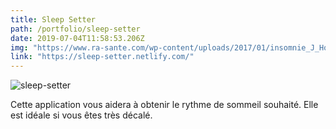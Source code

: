 ```yaml
---
title: Sleep Setter
path: /portfolio/sleep-setter
date: 2019-07-04T11:58:53.206Z
img: "https://www.ra-sante.com/wp-content/uploads/2017/01/insomnie_J_Horrocks.jpg"
link: "https://sleep-setter.netlify.com/"
---
```


![sleep-setter](/img/wepb_1078/capture-du-2019-09-16-13-59-55.webp "sleep-setter")

Cette application vous aidera à obtenir le rythme de sommeil souhaité. Elle est idéale si vous êtes très décalé.
